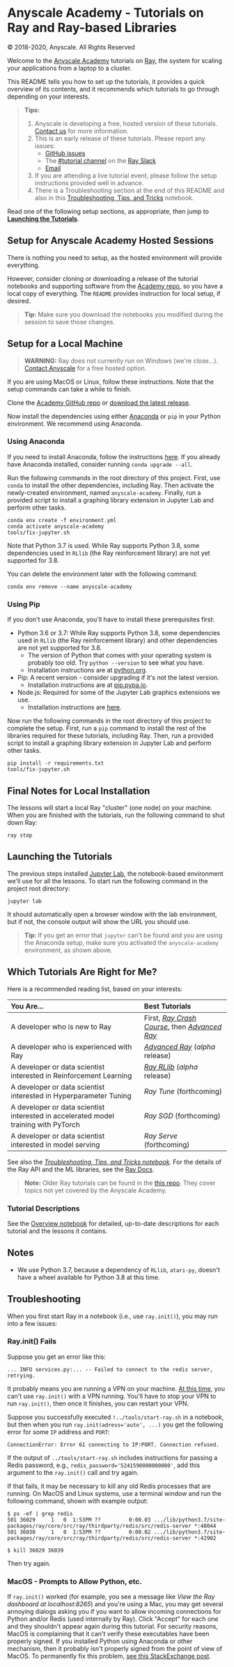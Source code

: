 # Anyscale Academy - Tutorials on Ray and Ray-based Libraries

© 2018-2020, Anyscale. All Rights Reserved

Welcome to the [Anyscale Academy](https://anyscale.com/academy) tutorials on [Ray](https://ray.io), the system for scaling your applications from a laptop to a cluster.

This README tells you how to set up the tutorials, it provides a quick overview of its contents, and it recommends which tutorials to go through depending on your interests.

> **Tips:**
>
> 1. Anyscale is developing a free, hosted version of these tutorials. [Contact us](mailto:academy@anyscale.com) for more information.
> 2. This is an early release of these tutorials. Please report any issues:
>    * [GitHub issues](https://github.com/anyscale/academy/issues)
>    * The [#tutorial channel](https://ray-distributed.slack.com/archives/C011ML23W5B) on the [Ray Slack](https://ray-distributed.slack.com)
>    * [Email](mailto:academy@anyscale.com)
> 3. If you are attending a live tutorial event, please follow the setup instructions provided well in advance.
> 4. There is a Troubleshooting section at the end of this README and also in this [Troubleshooting, Tips, and Tricks](reference/Troubleshooting-Tips-Tricks.ipynb) notebook.

Read one of the following setup sections, as appropriate, then jump to [**Launching the Tutorials**](#user-content-launching-the-tutorials).

## Setup for Anyscale Academy Hosted Sessions

There is nothing you need to setup, as the hosted environment will provide everything.

However, consider cloning or downloading a release of the tutorial notebooks and supporting software from the [Academy repo](https://github.com/anyscale/academy), so you have a local copy of everything. The `README` provides instruction for local setup, if desired.

> **Tip:** Make sure you download the notebooks you modified during the session to save those changes.

## Setup for a Local Machine

> **WARNING:** Ray does not currently run on Windows (we're close...). [Contact Anyscale](mailto:academy@anyscale.com) for a free hosted option.

If you are using MacOS or Linux, follow these instructions. Note that the setup commands can take a while to finish.

Clone the [Academy GitHub repo](https://github.com/anyscale/academy) or [download the latest release](https://github.com/anyscale/academy/releases).

Now install the dependencies using either [Anaconda](https://www.anaconda.com/) or `pip` in your Python environment. We recommend using Anaconda.

### Using Anaconda

If you need to install Anaconda, follow the instructions [here](https://www.anaconda.com/distribution/). If you already have Anaconda installed, consider running `conda upgrade --all`.

Run the following commands in the root directory of this project. First,  use `conda` to install the other dependencies, including Ray. Then activate the newly-created environment, named `anyscale-academy`. Finally, run a provided script to install a graphing library extension in Jupyter Lab and perform other tasks.

```shell
conda env create -f environment.yml
conda activate anyscale-academy
tools/fix-jupyter.sh
```

Note that Python 3.7 is used. While Ray supports Python 3.8, some dependencies used in `RLlib` (the Ray reinforcement library) are not yet supported for 3.8.

You can delete the environment later with the following command:

```
conda env remove --name anyscale-academy
```

### Using Pip

If you don't use Anaconda, you'll have to install these prerequisites first:

* Python 3.6 or 3.7: While Ray supports Python 3.8, some dependencies used in `RLlib` (the Ray reinforcement library) and other dependencies are not yet supported for 3.8.
    * The version of Python that comes with your operating system is probably too old. Try `python --version` to see what you have.
    * Installation instructions are at [python.org](https://www.python.org/downloads/).
* Pip: A recent version - consider upgrading if it's not the latest version.
	* Installation instructions are at [pip.pypa.io](https://pip.pypa.io/en/stable/installing/).
* Node.js: Required for some of the Jupyter Lab graphics extensions we use.
	* Installation instructions are [here](https://nodejs.org/en/).

Now run the following commands in the root directory of this project to complete the setup. First, run a `pip` command to install the rest of the libraries required for these tutorials, including Ray. Then, run a provided script to install a graphing library extension in Jupyter Lab and perform other tasks.

```shell
pip install -r requirements.txt
tools/fix-jupyter.sh
```

## Final Notes for Local Installation

The lessons will start a local Ray "cluster" (one node) on your machine. When you are finished with the tutorials, run the following command to shut down Ray:

```shell
ray stop
```

## Launching the Tutorials

The previous steps installed [Jupyter Lab](https://jupyterlab.readthedocs.io/en/stable/), the notebook-based environment we'll use for all the lessons. To start run the following command in the project root directory:

```shell
jupyter lab
```

It should automatically open a browser window with the lab environment, but if not, the console output will show the URL you should use.

> **Tip:** If you get an error that `jupyter` can't be found and you are using the Anaconda setup, make sure you activated the `anyscale-academy` environment, as shown above.

## Which Tutorials Are Right for Me?

Here is a recommended reading list, based on your interests:

| You Are... | Best Tutorials |
| :--------- | :------------- |
| A developer who is new to Ray | First, [_Ray Crash Course_](ray-crash-course/00-Overview-Ray-Crash-Course.ipynb), then [_Advanced Ray_](advanced-ray/00-Overview-Advanced-Ray.ipynb) |
| A developer who is experienced with Ray | [_Advanced Ray_](advanced-ray/00-Overview-Advanced-Ray.ipynb) (_alpha_ release) |
| A developer or data scientist interested in Reinforcement Learning | [_Ray RLlib_](rllib/00-Overview-Ray-RLlib.ipynb) (_alpha_ release) |
| A developer or data scientist interested in Hyperparameter Tuning  | _Ray Tune_ (forthcoming) |
| A developer or data scientist interested in accelerated model training with PyTorch  | _Ray SGD_ (forthcoming) |
| A developer or data scientist interested in model serving | _Ray Serve_ (forthcoming) |

See also the [_Troubleshooting, Tips, and Tricks notebook_](reference/Troubleshooting-Tips-Tricks.ipynb). For the details of the Ray API and the ML libraries, see the [Ray Docs](https://docs.ray.io/en/latest/).

> **Note:** Older Ray tutorials can be found in the [this repo](https://github.com/ray-project/tutorial). They cover topics not yet covered by the Anyscale Academy.

### Tutorial Descriptions

See the [Overview notebook](Overview.ipynb) for detailed, up-to-date descriptions for each tutorial and the lessons it contains.

## Notes

* We use Python 3.7, because a dependency of `RLlib`, `atari-py`, doesn't have a wheel available for Python 3.8 at this time.

## Troubleshooting

When you first start Ray in a notebook (i.e., use `ray.init()`), you may run into a few issues:

### Ray.init() Fails

Suppose you get an error like this:

```
... INFO services.py:... -- Failed to connect to the redis server, retrying.
```

It probably means you are running a VPN on your machine. [At this time](https://github.com/ray-project/ray/issues/6573), you can't use `ray.init()` with a VPN running. You'll have to stop your VPN to run `ray.init()`, then once it finishes, you can restart your VPN.

Suppose you successfully executed `!../tools/start-ray.sh` in a notebook, but then when you run `ray.init(adress='auto', ...)` you get the following error for some `IP` address and `PORT`:

```
ConnectionError: Error 61 connecting to IP:PORT. Connection refused.
```

If the output of `../tools/start-ray.sh` includes instructions for passing a Redis password, e.g., `redis_password='5241590000000000'`, add this argument to the `ray.init()` call and try again.

If that fails, it may be necessary to kill any old Redis processes that are running. On MacOS and Linux systems, use a terminal window and run the following command, shown with example output:

```shell
$ ps -ef | grep redis
501 36029     1   0  1:53PM ??         0:00.03 .../lib/python3.7/site-packages/ray/core/src/ray/thirdparty/redis/src/redis-server *:48044
501 36030     1   0  1:53PM ??         0:00.02 .../lib/python3.7/site-packages/ray/core/src/ray/thirdparty/redis/src/redis-server *:42902

$ kill 36029 36039
```

Then try again.

### MacOS - Prompts to Allow Python, etc.

If `ray.init()` worked (for example, you see a message like _View the Ray dashboard at localhost:8265_) and you're using a Mac, you may get several annoying dialogs asking you if you want to allow incoming connections for Python and/or Redis (used internally by Ray). Click "Accept" for each one and they shouldn't appear again during this tutorial. For security reasons, MacOS is complaining that it can't verify these executables have been properly signed. If you installed Python using Anaconda or other mechanism, then it probably isn't properly signed from the point of view of MacOS. To permanently fix this problem, [see this StackExchange post](https://apple.stackexchange.com/questions/3271/how-to-get-rid-of-firewall-accept-incoming-connections-dialog).

